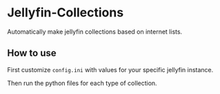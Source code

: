 # Jellyfin-Collections
Automatically make jellyfin collections based on internet lists.

## How to use
First customize `config.ini` with values for your specific jellyfin instance.

Then run the python files for each type of collection.
